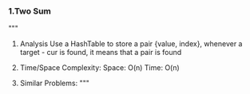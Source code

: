 ### 1.Two Sum
"""
1. Analysis
Use a HashTable to store a pair {value, index}, whenever a target - cur is found, it means that a pair is found

2. Time/Space Complexity:
Space: O(n)
Time: O(n)

3. Similar Problems:
"""
